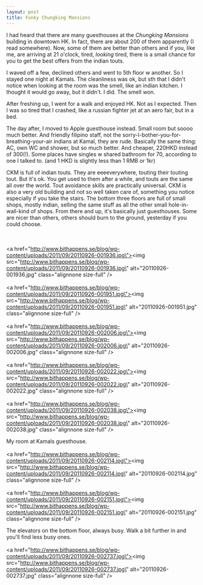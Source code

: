 ```yaml
---
layout: post
title: Funky Chungking Mansions
---
```


I had heard that there are many guesthouses at the <em>Chungking Mansions</em> building in downtown HK. In fact, there are about 200 of them apparently (I read somewhere). Now, some of them are better than others and if you, like me, are arriving at 21 o\'clock, tired, <em>looking</em> tired, there is a small chance for you to get the best offers from the indian touts.

I waved off a few, declined others and went to 5th floor w another. So I stayed one night at Kamals. The cleanliness was ok, but sth that I didn\'t notice when looking at the room was the smell, like an indian kitchen. I thought it would go away, but it didn\'t. I did. The smell won.

After freshing up, I went for a walk and enjoyed HK. Not as I expected. Then I was so tired that I crashed, like a russian fighter jet at an aero fair, but in a bed.

The day after, I moved to Apple guesthouse instead. Small room but soooo much better. And friendly filipino staff, not the sorry-I-bother-you-for-breathing-your-air indians at Kamal, they are rude. Basically the same thing: AC, own WC and shower, but so much better. And cheaper, 220HKD instead of 300(!). Some places have singles w shared bathroom for 70, according to one I talked to. (and 1 HKD is slightly less than 1 RMB or 1kr)

CKM is full of indian touts. They are eeeeverywhere, touting their touting tout. But it\'s ok. You get used to them after a while, and touts are the same all over the world. Tout avoidance skills are practically universal. CKM is also a very old building and not so well taken care of, something you notice especially if you take the stairs. The bottom three floors are full of small shops, mostly indian, selling the same stuff as all the other small hole-in-wall-kind of shops. From there and up, it\'s basically just guesthouses. Some are nicer than others, others should burn to the ground, yesterday if you could choose.



<br /><br /><a href=\"http://www.bithappens.se/blog/wp-content/uploads/2011/09/20110926-001936.jpg\"><img src=\"http://www.bithappens.se/blog/wp-content/uploads/2011/09/20110926-001936.jpg\" alt=\"20110926-001936.jpg\" class=\"alignnone size-full\" /></a><br /><br /><a href=\"http://www.bithappens.se/blog/wp-content/uploads/2011/09/20110926-001951.jpg\"><img src=\"http://www.bithappens.se/blog/wp-content/uploads/2011/09/20110926-001951.jpg\" alt=\"20110926-001951.jpg\" class=\"alignnone size-full\" /></a><br /><br /><a href=\"http://www.bithappens.se/blog/wp-content/uploads/2011/09/20110926-002006.jpg\"><img src=\"http://www.bithappens.se/blog/wp-content/uploads/2011/09/20110926-002006.jpg\" alt=\"20110926-002006.jpg\" class=\"alignnone size-full\" /></a><br /><br /><a href=\"http://www.bithappens.se/blog/wp-content/uploads/2011/09/20110926-002022.jpg\"><img src=\"http://www.bithappens.se/blog/wp-content/uploads/2011/09/20110926-002022.jpg\" alt=\"20110926-002022.jpg\" class=\"alignnone size-full\" /></a><br /><br /><a href=\"http://www.bithappens.se/blog/wp-content/uploads/2011/09/20110926-002038.jpg\"><img src=\"http://www.bithappens.se/blog/wp-content/uploads/2011/09/20110926-002038.jpg\" alt=\"20110926-002038.jpg\" class=\"alignnone size-full\" /></a>

My room at Kamals guesthouse.<br /><br /><a href=\"http://www.bithappens.se/blog/wp-content/uploads/2011/09/20110926-002114.jpg\"><img src=\"http://www.bithappens.se/blog/wp-content/uploads/2011/09/20110926-002114.jpg\" alt=\"20110926-002114.jpg\" class=\"alignnone size-full\" /></a><br /><br /><a href=\"http://www.bithappens.se/blog/wp-content/uploads/2011/09/20110926-002151.jpg\"><img src=\"http://www.bithappens.se/blog/wp-content/uploads/2011/09/20110926-002151.jpg\" alt=\"20110926-002151.jpg\" class=\"alignnone size-full\" /></a>


The elevators on the bottom floor, always busy. Walk a bit further in and you\'ll find less busy ones. 
<br /><br /><a href=\"http://www.bithappens.se/blog/wp-content/uploads/2011/09/20110926-002737.jpg\"><img src=\"http://www.bithappens.se/blog/wp-content/uploads/2011/09/20110926-002737.jpg\" alt=\"20110926-002737.jpg\" class=\"alignnone size-full\" /></a>